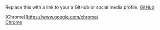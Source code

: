 Replace this with a link to your a GitHub or social media profile.
[GitHub](http://github.com)

[Chrome](https://www.google.com/chrome/
<br>
<a href="https://www.google.com/chrome/">Chrome</a>

